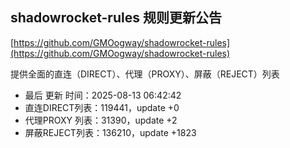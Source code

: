 ## shadowrocket-rules 规则更新公告

[https://github.com/GMOogway/shadowrocket-rules](https://github.com/GMOogway/shadowrocket-rules)

提供全面的直连（DIRECT）、代理（PROXY）、屏蔽（REJECT）列表
- 最后 更新 时间：2025-08-13 06:42:42
- 直连DIRECT列表：119441，update +0
- 代理PROXY 列表：31390，update +2
- 屏蔽REJECT列表：136210，update +1823